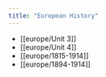```yaml
---
title: "European History"
---
```

- [[europe/Unit 3]]
- [[europe/Unit 4]]
- [[europe/1815-1914]]
- [[europe/1894-1914]]